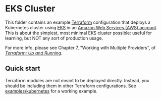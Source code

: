 # EKS Cluster

This folder contains an example [Terraform](https://www.terraform.io/) configuration that deploys a Kubernetes cluster
using [EKS](https://aws.amazon.com/eks/) in an [Amazon Web Services (AWS) account](http://aws.amazon.com/). This is
about the simplest, most minimal EKS cluster possible: useful for learning, but NOT any sort of production usage.

For more info, please see Chapter 7, "Working with Multiple Providers", of
_[Terraform: Up and Running](http://www.terraformupandrunning.com)_.

## Quick start

Terraform modules are not meant to be deployed directly. Instead, you should be including them in other Terraform
configurations. See [examples/kubernetes](../../../examples/kubernetes-eks) for a working example.
